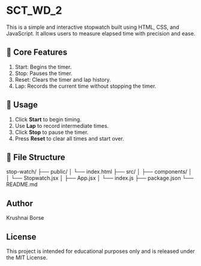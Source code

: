 # SCT_WD_2
This is a simple and interactive stopwatch built using HTML, CSS, and JavaScript. It allows users to measure elapsed time with precision and ease.

## 🧠 Core Features
1. Start: Begins the timer.
2. Stop: Pauses the timer.
3. Reset: Clears the timer and lap history.
4. Lap: Records the current time without stopping the timer.

## 🚀 Usage
1. Click **Start** to begin timing.
2. Use **Lap** to record intermediate times.
3. Click **Stop** to pause the timer.
4. Press **Reset** to clear all times and start over.

## 📁 File Structure
stop-watch/
├── public/
│   └── index.html
├── src/
│   ├── components/
│   │   └── Stopwatch.jsx
│   ├── App.jsx
│   └── index.js
├── package.json
└── README.md

## Author
Krushnai Borse

## License
This project is intended for educational purposes only and is released under the MIT License.
